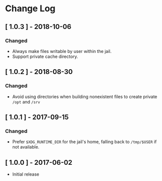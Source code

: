 # Change Log


## [ 1.0.3 ] - 2018-10-06

### Changed
- Always make files writable by user within the jail.
- Support private cache directory.


## [ 1.0.2 ] - 2018-08-30

### Changed
- Avoid using directories when building nonexistent files to create private `/opt` and `/srv`


## [ 1.0.1 ] - 2017-09-15

### Changed
- Prefer `$XDG_RUNTIME_DIR` for the jail's home, falling back to `/tmp/$USER` if not available.


## [ 1.0.0 ] - 2017-06-02

- Initial release
